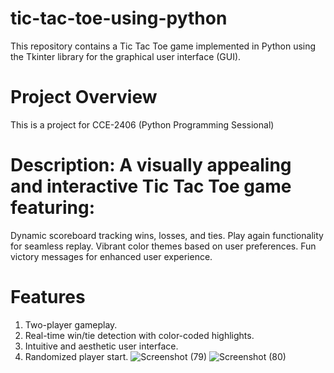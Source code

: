 # tic-tac-toe-using-python
This repository contains a Tic Tac Toe game implemented in Python using the Tkinter library for the graphical user interface (GUI).

# Project Overview
This is a project for CCE-2406 (Python Programming Sessional)
# Description: A visually appealing and interactive Tic Tac Toe game featuring:
Dynamic scoreboard tracking wins, losses, and ties.
Play again functionality for seamless replay.
Vibrant color themes based on user preferences.
Fun victory messages for enhanced user experience.
# Features
1. Two-player gameplay.
2. Real-time win/tie detection with color-coded highlights.
3. Intuitive and aesthetic user interface.
4. Randomized player start.
![Screenshot (79)](https://github.com/user-attachments/assets/89005d43-0142-4b1b-9662-7a6eed7885b9)
![Screenshot (80)](https://github.com/user-attachments/assets/042cccc5-f528-4948-a1f0-10aa90b347ce)
